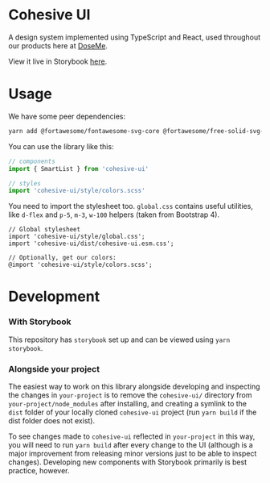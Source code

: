 # Cohesive UI

A design system implemented using TypeScript and React, used throughout our products here at [DoseMe](https://doseme-rx.com).

View it live in Storybook [here](https://doseme.github.io/cohesive-ui/).

# Usage

We have some peer dependencies:

```sh
yarn add @fortawesome/fontawesome-svg-core @fortawesome/free-solid-svg-icons @fortawesome/react-fontawesome moment react react-dom classnames
```

You can use the library like this:

```ts
// components
import { SmartList } from 'cohesive-ui'

// styles
import 'cohesive-ui/style/colors.scss'
```

You need to import the stylesheet too. `global.css` contains useful utilities, like `d-flex` and `p-5`, `m-3`, `w-100` helpers (taken from Bootstrap 4).

```
// Global stylesheet
import 'cohesive-ui/style/global.css';
import 'cohesive-ui/dist/cohesive-ui.esm.css';

// Optionally, get our colors:
@import 'cohesive-ui/style/colors.scss';
```

# Development 

### With Storybook

This repository has `storybook` set up and can be viewed using `yarn storybook`.

### Alongside your project

The easiest way to work on this library alongside developing and inspecting the changes in `your-project` is to remove the `cohesive-ui/` directory from `your-project/node_modules` after installing, and creating a symlink to the `dist` folder of your locally cloned `cohesive-ui` project (run `yarn build` if the dist folder does not exist).

To see changes made to `cohesive-ui` reflected in `your-project` in this way, you will need to run `yarn build` after every change to the UI (although is a major improvement from releasing minor versions just to be able to inspect changes). Developing new components with Storybook primarily is best practice, however.

